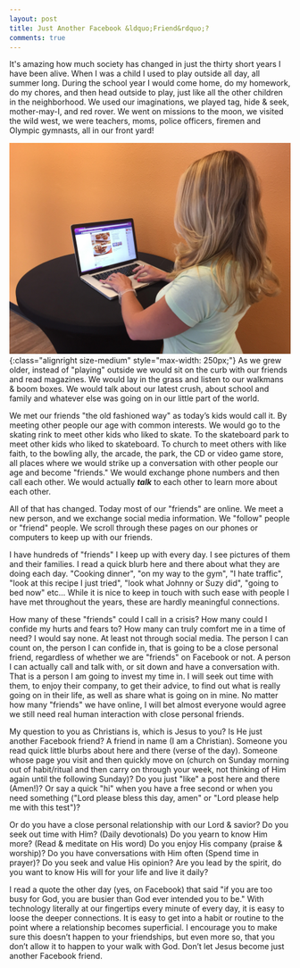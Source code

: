 ```yaml
---
layout: post
title: Just Another Facebook &ldquo;Friend&rdquo;?
comments: true
---
```

It's amazing how much society has changed in just the thirty short years I have been alive. When I was a child I used to play outside all day, all summer long. During the school year I would come home, do my homework, do my chores, and then head outside to play, just like all the other children in the neighborhood. We used our imaginations, we played tag, hide & seek, mother-may-I, and red rover. We went on missions to the moon, we visited the wild west, we were teachers, moms, police officers, firemen and Olympic gymnasts, all in our front yard!

<!--more-->

![Just Another Facebook "Friend"?](/images/posts/2015-08-15.jpg){:class="alignright size-medium" style="max-width: 250px;"} As we grew older, instead of "playing" outside we would sit on the curb with our friends and read magazines. We would lay in the grass and listen to our walkmans & boom boxes. We would talk about our latest crush, about school and family and whatever else was going on in our little part of the world.

We met our friends "the old fashioned way" as today’s kids would call it. By meeting other people our age with common interests. We would go to the skating rink to meet other kids who liked to skate. To the skateboard park to meet other kids who liked to skateboard. To church to meet others with like faith, to the bowling ally, the arcade, the park, the CD or video game store, all places where we would strike up a conversation with other people our age and become "friends." We would exchange phone numbers and then call each other. We would actually ***talk*** to each other to learn more about each other.

All of that has changed. Today most of our "friends" are online. We meet a new person, and we exchange social media information. We "follow" people or "friend" people. We scroll through these pages on our phones or computers to keep up with our friends.

I have hundreds of "friends" I keep up with every day. I see pictures of them and their families. I read a quick blurb here and there about what they are doing each day. "Cooking dinner", "on my way to the gym", "I hate traffic", "look at this recipe I just tried", "look what Johnny or Suzy did", "going to bed now" etc… While it is nice to keep in touch with such ease with people I have met throughout the years, these are hardly meaningful connections.

How many of these "friends" could I call in a crisis? How many could I confide my hurts and fears to? How many can truly comfort me in a time of need? I would say none. At least not through social media. The person I can count on, the person I can confide in, that is going to be a close personal friend, regardless of whether we are "friends" on Facebook or not. A person I can actually call and talk with, or sit down and have a conversation with. That is a person I am going to invest my time in. I will seek out time with them, to enjoy their company, to get their advice, to find out what is really going on in their life, as well as share what is going on in mine. No matter how many "friends" we have online, I will bet almost everyone would agree we still need real human interaction with close personal friends.

My question to you as Christians is, which is Jesus to you? Is He just another Facebook friend? A friend in name (I am a Christian). Someone you read quick little blurbs about here and there (verse of the day). Someone whose page you visit and then quickly move on (church on Sunday morning out of habit/ritual and then carry on through your week, not thinking of Him again until the following Sunday)? Do you just "like" a post here and there (Amen!)? Or say a quick "hi" when you have a free second or when you need something ("Lord please bless this day, amen" or "Lord please help me with this test")?

Or do you have a close personal relationship with our Lord & savior? Do you seek out time with Him? (Daily devotionals) Do you yearn to know Him more? (Read & meditate on His word) Do you enjoy His company (praise & worship)? Do you have conversations with Him often (Spend time in prayer)? Do you seek and value His opinion? Are you lead by the spirit, do you want to know His will for your life and live it daily?

I read a quote the other day (yes, on Facebook) that said "if you are too busy for God, you are busier than God ever intended you to be." With technology literally at our fingertips every minute of every day, it is easy to loose the deeper connections. It is easy to get into a habit or routine to the point where a relationship becomes superficial. I encourage you to make sure this doesn’t happen to your friendships, but even more so, that you don’t allow it to happen to your walk with God. Don’t let Jesus become just another Facebook friend.
						
